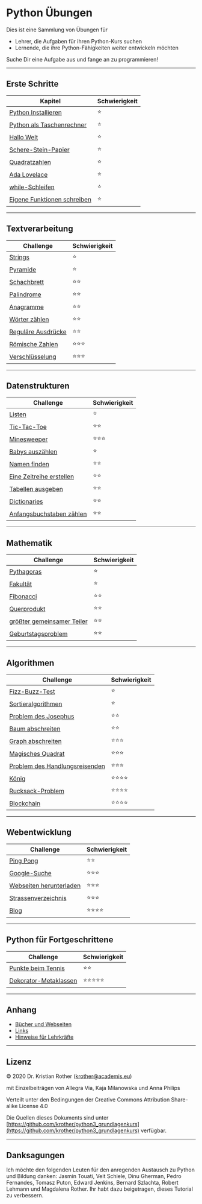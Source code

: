 
# Python Übungen

Dies ist eine Sammlung von Übungen für

* Lehrer, die Aufgaben für ihren Python-Kurs suchen
* Lernende, die ihre Python-Fähigkeiten weiter entwickeln möchten

Suche Dir eine Aufgabe aus und fange an zu programmieren!

----

## Erste Schritte

| Kapitel | Schwierigkeit |
|-----------|---------------|
| [Python Installieren](erste_schritte/installation.md) | ⭐ |
| [Python als Taschenrechner](erste_schritte/taschenrechner.md) | ⭐ |
| [Hallo Welt](erste_schritte/hallo.md) | ⭐ |
| [Schere-Stein-Papier](erste_schritte/schere_stein_papier.md) | ⭐ |
| [Quadratzahlen](erste_schritte/for.md) | ⭐ |
| [Ada Lovelace](erste_schritte/typumwandlungen.md) | ⭐ |
| [while-Schleifen](erste_schritte/while.md) | ⭐ |
| [Eigene Funktionen schreiben](erste_schritte/funktionen.md) | ⭐ |

----

## Textverarbeitung

| Challenge | Schwierigkeit |
|-----------|---------------|
| [Strings](strings/strings.md) | ⭐ |
| [Pyramide](strings/pyramide.md) | ⭐ |
| [Schachbrett](strings/schachbrett.md) | ⭐⭐ |
| [Palindrome](strings/palindrome.md) | ⭐⭐ |
| [Anagramme](strings/anagramme.md) | ⭐⭐ |
| [Wörter zählen](strings/alaeddin.md) | ⭐⭐ |
| [Reguläre Ausdrücke](strings/regex.md) | ⭐⭐ |
| [Römische Zahlen](strings/roman.md) | ⭐⭐⭐ |
| [Verschlüsselung](strings/encrypt.md) | ⭐⭐⭐ |

----

## Datenstrukturen

| Challenge | Schwierigkeit |
|-----------|---------------|
| [Listen](datenstrukturen/listen.md) | ⭐ |
| [Tic-Tac-Toe](datenstrukturen/tictac.md) | ⭐⭐ |
| [Minesweeper](datenstrukturen/minesweeper.md) | ⭐⭐⭐ |
| [Babys auszählen](datenstrukturen/babys_auszaehlen.md) | ⭐ |
| [Namen finden](datenstrukturen/namen_finden.md) | ⭐⭐ |
| [Eine Zeitreihe erstellen](datenstrukturen/zeitreihe.md) | ⭐⭐ |
| [Tabellen ausgeben](datenstrukturen/tabelle_ausgeben.md) | ⭐⭐ |
| [Dictionaries](datenstrukturen/dictionaries.md) | ⭐⭐ |
| [Anfangsbuchstaben zählen](datenstrukturen/zaehlen.md) | ⭐⭐ |

----

## Mathematik

| Challenge | Schwierigkeit |
|-----------|---------------|
| [Pythagoras](mathe/pythagoras.md) | ⭐ |
| [Fakultät](mathe/fakultaet.md) | ⭐ |
| [Fibonacci](mathe/fibonacci.md) | ⭐⭐ |
| [Querprodukt](mathe/querprodukt.md) | ⭐⭐ |
| [größter gemeinsamer Teiler](mathe/ggt.md) | ⭐⭐ |
| [Geburtstagsproblem](mathe/geburtstage.md) | ⭐⭐ |

----

## Algorithmen

| Challenge | Schwierigkeit |
|-----------|---------------|
| [Fizz-Buzz-Test](algorithmen/fizzbuzz.md) | ⭐ |
| [Sortieralgorithmen](algorithmen/sortieralgorithmen.md) | ⭐ |
| [Problem des Josephus](algorithmen/josephus.md) | ⭐⭐ |
| [Baum abschreiten](algorithmen/tree_traversal.md) | ⭐⭐ |
| [Graph abschreiten](algorithmen/graph_traversal.md) | ⭐⭐⭐ |
| [Magisches Quadrat](algorithmen/magisches_quadrat.md) | ⭐⭐⭐ |
| [Problem des Handlungsreisenden](algorithmen/tsp.md) | ⭐⭐⭐ |
| [König](algorithmen/kings.md) | ⭐⭐⭐⭐ |
| [Rucksack-Problem](algorithmen/backpack_problem.md) | ⭐⭐⭐⭐ |
| [Blockchain](algorithmen/blockchain.md) | ⭐⭐⭐⭐ |

----

## Webentwicklung

| Challenge | Schwierigkeit |
|-----------|---------------|
| [Ping Pong](web/pingpong.md) | ⭐⭐ |
| [Google-Suche](web/google.md) | ⭐⭐⭐ |
| [Webseiten herunterladen](web/webrecherche.md) | ⭐⭐⭐ |
| [Strassenverzeichnis](web/strassenverzeichnis/website.md) | ⭐⭐⭐ |
| [Blog](web/blog.md) | ⭐⭐⭐⭐ |

----

## Python für Fortgeschrittene

| Challenge | Schwierigkeit |
|-----------|---------------|
| [Punkte beim Tennis](advanced/tennis.md) | ⭐⭐ |
| [Dekorator-Metaklassen](advanced/metaclass.md) | ⭐⭐⭐⭐⭐ |

----

## Anhang

* [Bücher und Webseiten](appendix/literatur.md)
* [Links](appendix/links.md)
* [Hinweise für Lehrkräfte](appendix/teaching.md)

----

## Lizenz

© 2020 Dr. Kristian Rother (krother@academis.eu)

mit Einzelbeiträgen von Allegra Via, Kaja Milanowska und Anna Philips

Verteilt unter den Bedingungen der Creative Commons Attribution Share-alike License 4.0

Die Quellen dieses Dokuments sind unter [https://github.com/krother/python3_grundlagenkurs](https://github.com/krother/python3_grundlagenkurs) verfügbar.

----

## Danksagungen

Ich möchte den folgenden Leuten für den anregenden Austausch zu Python und Bildung danken: Jasmin Touati, Veit Schiele, Dinu Gherman, Pedro Fernandes, Tomasz Puton, Edward Jenkins, Bernard Szlachta, Robert Lehmann und Magdalena Rother.
Ihr habt dazu beigetragen, dieses Tutorial zu verbessern.
